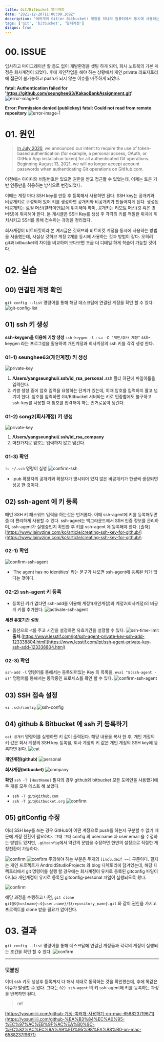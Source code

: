 ```yaml
---
title: Git/Bitbucket 멀티계정
date: "2021-12-20T11:00:00.169Z"
description: "여러개의 Git(or Bitbucket) 계정을 하나의 컴퓨터에서 동시에 사용하는 방법을 알아보자"
tags: ['git', 'bitbucket', '멀티계정']
disqus: true
---
```


# 00. ISSUE

입사하고 마이그레이션 할 틈도 없이 개발환경을 셋팅 하게 되어, 회사 노트북의 기본 계정은 회사계정이 되었다. 후에 개인작업을 해야 하는 상황에서 개인 private 레포지토리에 접근이 불가능하고 push가 되지 않는 이슈를 마주하게 되었다. 

**fatal: Authentication failed for 'https://github.com/seunghee63/KakaoBankAssignment.git'**
![error-image-0](../assets.multi-account-00.png)

**Error: Permission denied (publickey)**
**fatal: Could not read from remote repository**
![error-image-1](../assets.multi-account-01.png)


# 01. 원인

> [In July 2020](https://github.blog/2020-07-30-token-authentication-requirements-for-api-and-git-operations/), we announced our intent to require the use of token-based authentication (for example, a personal access, OAuth, or GitHub App installation token) for all authenticated Git operations. Beginning August 13, 2021, we will no longer accept account passwords when authenticating Git operations on GitHub.com.
> 

이전에는 아이디와 비밀번호만 있으면 권한을 받고 접근할 수 있었는데, 이제는 토큰 기반 인증만을 허용하는 방식으로 변경되었다.

이때는 계정 마다 SSH key를 만등 후 등록해서 사용하면 된다.
SSH key는 공개키와 비공개키로 구성되어 있어 키를 생성하면 공개키와 비공개키가 만들어지게 된다. 생성된 비공개키는 로컬 머신(클라이언트)에 위치해야 하며, 공개키는 리모트 머신(깃 혹은 빗버킷)에 위치해야 한다. 본 게시글은 SSH Key를 생성 후 각각의 키를 적절한 위치에 위치시키고 SSH를 통해 접속하는 과정을 정리했다.

회사계정이 비트버킷이라 본 게시글은 깃허브와 비트버킷 계정을 동시에 사용하는 방법을 서술했는데, 사실상 깃허브 계정 2개를 동시에 사용하는 것과 방법이 같다. 오히려 git과 bitbucket의 차이를 비교하며 보다보면 조금 더 디테일 하게 학습이 가능할 것이다.


# 02. 실습

## 00) 연결된 계정 확인
`git config --list` 명령어를 통해 해당 데스크탑에 연결된 계정을 확인 할 수 있다.
![git-config-list](../assets.multi-account-02.png)

## 01) ssh 키 생성
**ssh-keygen을 이용해 키쌍 생성**
`ssh-keygen -t rsa -C "개인/회사 계정"`
ssh-keygen 라는 프로그램을 활용하여 개인계정과 회사계정의 ssh 키를 각각 생성 한다. 

### 01-1) seunghee63(개인계정) 키 생성
![private-key](../assets.multi-account-03.png)
1. **/Users/yangseunghui/.ssh/id_rsa_personal**
.ssh 폴더 하단에 파일이름을 입력한다.
2. 키쌍 생성 중에 암호 입력을 요청하는 단계가 있는데, 이때 암호를 입력하지 말고 넘겨야 한다. 암호를 입력하면 Git/Bitbucket 서버와는 키로 인증함에도 불구하고 ssh-key를 사용할 때 암호를 입력해야 하는 번거로움이 생긴다.

### 01-2) song2(회사계정) 키 생성
![private-key](../assets.multi-account-04.png)
1. **/Users/yangseunghui/.ssh/id_rsa_company**
2. 마찬가지로 암호는 입력하지 않고 넘긴다.

### 01-3) 확인
`ls ~/.ssh` 명령어 실행
![confirm-ssh](../assets.multi-account-05.png)
- .pub 확장자의 공개키와 확장자가 명시되어 있지 않은 비공개키가 한쌍씩 생성되면 성공 한 것이다.


## 02) ssh-agent 에 키 등록
매번 SSH 키 패스워드 입력을 하는것은 번거롭다. 이때 ssh-agent에 키를 등록해두면 좀 더 편리하게 사용할 수 있다. ssh-agnet는 백그라운드에서 SSH 인증 정보를 관리하며, ssh-agent가 실행중인지 확인한 후 키를 ssh-agent 에 등록해야 한다.
[출처] [https://www.lainyzine.com/ko/article/creating-ssh-key-for-github/](https://www.lainyzine.com/ko/article/creating-ssh-key-for-github/)

### 02-1) 확인
![confirm-ssh-agent](../assets.multi-account-06.png)
- 'The agent has no identities' 라는 문구가 나오면 ssh-agent에 등록된 키가 없다는 것이다.

### 02-2) ssh-agent 키 등록
- 등록된 키가 없다면 ssh-add를 이용해 계정1(개인계정)과 계정2(회사계정)의 비공개 키를 추가한다.
![activate-ssh-agent](../assets.multi-account-07.png)

**세션 유효기간 설정**
- 옵션으로 -t를 주고 시간을 설정하면 유효기간을 설정할 수 있다. 
![ssh-time-limit](../assets.multi-account-08.png)
**출처**:[https://www.lesstif.com/lpt/ssh-agent-private-key-ssh-add-123338804.html](https://www.lesstif.com/lpt/ssh-agent-private-key-ssh-add-123338804.html)

### 02-3) 확인
`ssh-add -l` 명령어를 통해서는 등록되어있는 Key 의 목록을,
`eval "$(ssh-agent -s)"` 명령어를 통해서는 동작중인 프로세스를 확인 할 수 있다.
![confirm-ssh-agent](../assets.multi-account-09.png)


## 03) SSH 접속 설정
`vi .ssh/config`
![ssh-config](../assets.multi-account-10.png)


## 04) github & Bitbucket 에 ssh 키 등록하기
`cat 공개키` 명령어를 실행하면 키 값이 출력된다.
해당 내용을 복사 한 후, 개인 계정의 키 값은 회사 계정의 SSH key 등록을, 회사 계정의 키 값은 개인 계정의 SSH key에 등록하면 된다.
![cat](../assets.multi-account-11.png)

**개인계정(github)**
![personal](../assets.multi-account-12.png)

**회사계정(bitbucket)**
![company](../assets.multi-account-13.png)

**확인**
`ssh -T [HostName]`
필자의 경우 github와 bitbucket 모든 도메인을 사용했기에 두 개를 모두 테스트 해 보았다.
- `ssh -T git@github.com`
- `ssh -T git@bitbucket.org`
![confirm](./../assets.multi-account-14.png)


## 05) gitConfig 수정
여러 SSH key를 쓰는 경우 GitHub이 어떤 계정으로 push를 하는지 구분할 수 없기 때문에 계정 전환이 필요하다. 그때 그때 config 의 user.name 과 user.email 을 수정하는 방법도 있지만, `.gitconfig`에서 약간의 문법을 수정하면 한번의 설정으로 적절한 계정전환이 가능하다.

![confirm](../assets.multi-account-15.png)
![confirm](../assets.multi-account-18.png)
주의해야 하는 부분은 두개의 `[includeif ~~]` 구문이다. 필자는 개인 프로젝트가 AndroidStudioProjects 와 blog 디렉토리에 담겨있는데, 해당 디렉토리에서 git 명령어를 실행 할 경우에는 회사계정이 유저로 등록된 gitconfig 파일이 아니라 개인계정이 유저로 등록된 gitconfig-personal 파일이 실행되도록 했다.

![confirm](../assets.multi-account-16.png)

해당 과정을 수행하고 나면, `git clone git@${hostname}:${user.name}/${repository_name}.git` 와 같이 권한을 가지고 프로젝트를 clone 받을 필요가 없어진다.

# 03. 결과

`git config --list` 명령어를 통해 데스크탑에 연결된 계정들과 각각의 계정이 실행되는 조건을 확인 할 수 있다.
![confirm](../assets.multi-account-17.png)



---
### 덧붙임
이미 ssh 키도 생성후 등록까지 다 해서 제대로 동작하는 것을 확인했는데, 후에 똑같은 이슈가 발생할 수 있다. 그때는 `02) ssh-agent` 의 키 ssh-agent에 키를 등록하는 과정을 반복하면 된다.

> ref
>

[https://yosuniiiii.com/github-계정-여러개-사용하기-on-mac-6588237f9671](https://yosuniiiii.com/github-%EA%B3%84%EC%A0%95-%EC%97%AC%EB%9F%AC%EA%B0%9C-%EC%82%AC%EC%9A%A9%ED%95%98%EA%B8%B0-on-mac-6588237f9671)
